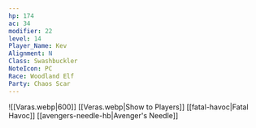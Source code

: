 ```yaml
---
hp: 174
ac: 34
modifier: 22
level: 14
Player_Name: Kev
Alignment: N
Class: Swashbuckler
NoteIcon: PC
Race: Woodland Elf
Party: Chaos Scar
---
```


![[Varas.webp|600]]
[[Veras.webp|Show to Players]]
[[fatal-havoc|Fatal Havoc]]
[[avengers-needle-hb|Avenger's Needle]]

